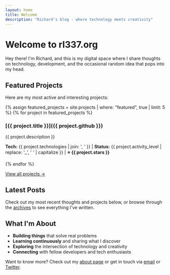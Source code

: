 ```yaml
---
layout: home
title: Welcome
description: "Richard's blog - where technology meets creativity"
---
```


# Welcome to rl337.org

Hey there! I'm Richard, and this is my digital space where I share thoughts on technology, development, and the occasional random idea that pops into my head.

## Featured Projects

Here are my most active and interesting projects:

{% assign featured_projects = site.projects | where: "featured", true | limit: 5 %}
{% for project in featured_projects %}
### [{{ project.title }}]({{ project.github }})
{{ project.description }}

**Tech:** {{ project.technologies | join: ', ' }} | **Status:** {{ project.activity_level | replace: '_', ' ' | capitalize }} | **⭐ {{ project.stars }}**

{% endfor %}

[View all projects →](/projects/)

## Latest Posts

Check out my most recent thoughts and projects below, or browse through the [archives](/archives/) to see everything I've written.

## What I'm About

- **Building things** that solve real problems
- **Learning continuously** and sharing what I discover
- **Exploring** the intersection of technology and creativity
- **Connecting** with fellow developers and tech enthusiasts

Want to know more? Check out my [about page](/about/) or get in touch via [email](mailto:rlee@tokyo3.com) or [Twitter](https://twitter.com/rl337).
